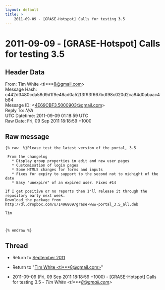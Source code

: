 ```yaml
---
layout: default
title: >
    2011-09-09 - [GRASE-Hotspot] Calls for testing 3.5
---
```


# 2011-09-09 - [GRASE-Hotspot] Calls for testing 3.5

## Header Data

From: Tim White \<ti***8@gmail.com\><br>
Message Hash: c442d3480cda58d9d1f9e46ad0a52f3f93f667bdf98c020d2ca84d0abaac4b84<br>
Message ID: \<4E69CBF3.5000903@gmail.com\><br>
Reply To: _N/A_<br>
UTC Datetime: 2011-09-09 01:18:59 UTC<br>
Raw Date: Fri, 09 Sep 2011 18:18:59 +1000<br>

## Raw message

```
{% raw  %}Please test the latest version of the portal, 3.5

 From the changelog
   * Display group properties in edit and new user pages
   * Customisation of login pages
   * Some HTML5 changes for forms and inputs
   * Fixes for expiry to support to the second not to midnight of the date
   * Easy "unexpire" of an expired user. Fixes #14

If I get positive or no reports then I'll release it through the 
repository early next week.
Download the package from 
http://dl.dropbox.com/u/1496809/grase-www-portal_3.5_all.deb

Tim



{% endraw %}
```

## Thread

+ Return to [September 2011](/archive/2011/09)

+ Return to "[Tim White <ti***8<span>@</span>gmail.com>](/authors/ti___8_at_gmail_com)"

+ 2011-09-09 (Fri, 09 Sep 2011 18:18:59 +1000) - [GRASE-Hotspot] Calls for testing 3.5 - _Tim White \<ti***8@gmail.com\>_

